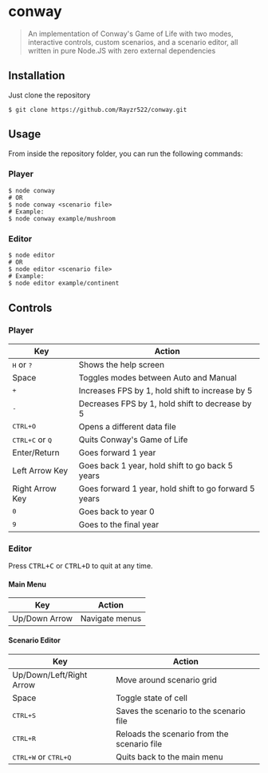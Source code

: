 # conway
> An implementation of Conway's Game of Life with two modes, interactive controls, custom scenarios, and a scenario editor, all written in pure Node.JS with zero external dependencies

## Installation
Just clone the repository

    $ git clone https://github.com/Rayzr522/conway.git

## Usage
From inside the repository folder, you can run the following commands:

### Player

    $ node conway
    # OR
    $ node conway <scenario file>
    # Example:
    $ node conway example/mushroom

### Editor

    $ node editor
    # OR
    $ node editor <scenario file>
    # Example:
    $ node editor example/continent
    
## Controls
### Player
Key | Action
----|-------
<kbd>H</kbd> or <kbd>?</kbd> | Shows the help screen
Space | Toggles modes between Auto and Manual
<kbd>+</kbd> | Increases FPS by 1, hold shift to increase by 5
<kbd>-</kbd> | Decreases FPS by 1, hold shift to decrease by 5
<kbd>CTRL+O</kbd> | Opens a different data file
<kbd>CTRL+C</kbd> or <kbd>Q</kbd> | Quits Conway's Game of Life
Enter/Return  | Goes forward 1 year
Left Arrow Key | Goes back 1 year, hold shift to go back 5 years
Right Arrow Key | Goes forward 1 year, hold shift to go forward 5 years
<kbd>0</kbd> | Goes back to year 0
<kbd>9</kbd> | Goes to the final year

### Editor
Press <kbd>CTRL+C</kbd> or <kbd>CTRL+D</kbd> to quit at any time.
#### Main Menu
Key | Action
----|-------
Up/Down Arrow | Navigate menus
#### Scenario Editor
Key | Action
----|-------
Up/Down/Left/Right Arrow | Move around scenario grid
Space | Toggle state of cell
<kbd>CTRL+S</kbd> | Saves the scenario to the scenario file
<kbd>CTRL+R</kbd> | Reloads the scenario from the scenario file 
<kbd>CTRL+W</kbd> or <kbd>CTRL+Q</kbd> | Quits back to the main menu